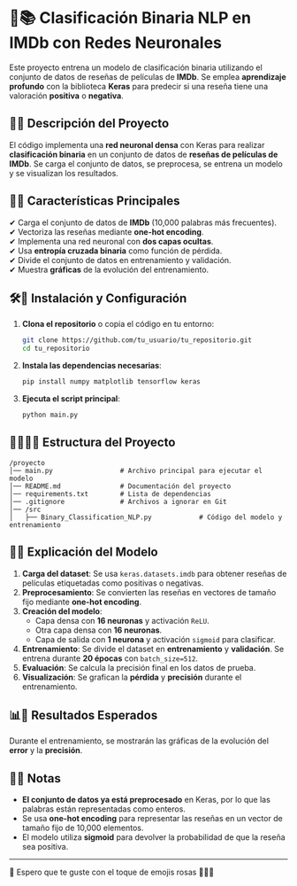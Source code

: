 # 🌸📚 Clasificación Binaria NLP en IMDb con Redes Neuronales  

Este proyecto entrena un modelo de clasificación binaria utilizando el conjunto de datos de reseñas de películas de **IMDb**. Se emplea **aprendizaje profundo** con la biblioteca **Keras** para predecir si una reseña tiene una valoración **positiva** o **negativa**.  

## 🚀🌸 Descripción del Proyecto  

El código implementa una **red neuronal densa** con Keras para realizar **clasificación binaria** en un conjunto de datos de **reseñas de películas de IMDb**. Se carga el conjunto de datos, se preprocesa, se entrena un modelo y se visualizan los resultados.  

## 📌🌸 Características Principales  

✔ Carga el conjunto de datos de **IMDb** (10,000 palabras más frecuentes).  
✔ Vectoriza las reseñas mediante **one-hot encoding**.  
✔ Implementa una red neuronal con **dos capas ocultas**.  
✔ Usa **entropía cruzada binaria** como función de pérdida.  
✔ Divide el conjunto de datos en entrenamiento y validación.  
✔ Muestra **gráficas** de la evolución del entrenamiento.  

## 🛠️🌸 Instalación y Configuración  

1. **Clona el repositorio** o copia el código en tu entorno:  
   ```sh
   git clone https://github.com/tu_usuario/tu_repositorio.git
   cd tu_repositorio
   ```  

2. **Instala las dependencias necesarias**:  
   ```sh
   pip install numpy matplotlib tensorflow keras
   ```  

3. **Ejecuta el script principal**:  
   ```sh
   python main.py
   ```  

## 💂🏻‍♂️🌸 Estructura del Proyecto  

```
/proyecto
│── main.py                 # Archivo principal para ejecutar el modelo
│── README.md               # Documentación del proyecto
│── requirements.txt        # Lista de dependencias
│── .gitignore              # Archivos a ignorar en Git
│── /src
│   ├── Binary_Classification_NLP.py            # Código del modelo y entrenamiento
```

## 🧠🌸 Explicación del Modelo  

1. **Carga del dataset**: Se usa `keras.datasets.imdb` para obtener reseñas de películas etiquetadas como positivas o negativas.  
2. **Preprocesamiento**: Se convierten las reseñas en vectores de tamaño fijo mediante **one-hot encoding**.  
3. **Creación del modelo**:  
   - Capa densa con **16 neuronas** y activación `ReLU`.  
   - Otra capa densa con **16 neuronas**.  
   - Capa de salida con **1 neurona** y activación `sigmoid` para clasificar.  
4. **Entrenamiento**: Se divide el dataset en **entrenamiento** y **validación**. Se entrena durante **20 épocas** con `batch_size=512`.  
5. **Evaluación**: Se calcula la precisión final en los datos de prueba.  
6. **Visualización**: Se grafican la **pérdida** y **precisión** durante el entrenamiento.  

## 📊🌸 Resultados Esperados  

Durante el entrenamiento, se mostrarán las gráficas de la evolución del **error** y la **precisión**.  

## 📝🌸 Notas  

- **El conjunto de datos ya está preprocesado** en Keras, por lo que las palabras están representadas como enteros.  
- Se usa **one-hot encoding** para representar las reseñas en un vector de tamaño fijo de 10,000 elementos.  
- El modelo utiliza **sigmoid** para devolver la probabilidad de que la reseña sea positiva.  

---

🌸 Espero que te guste con el toque de emojis rosas 🌸✨💖

